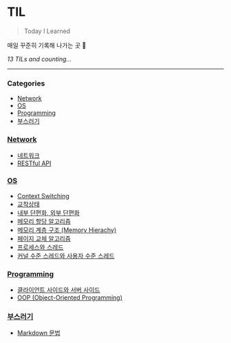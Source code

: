 # TIL
> Today I Learned

매일 꾸준히 기록해 나가는 곳 🌱


_13 TILs and counting..._

---

### Categories

- [Network](#Network)
- [OS](#OS)
- [Programming](#Programming)
- [부스러기](#부스러기)

### [Network](#Network)
- [네트워크](Network/Network.md)
- [RESTful API](Network/RestfulAPI.md)

### [OS](#OS)
- [Context Switching](OS/ContextSwitching.md)
- [교착상태](OS/Deadlock.md)
- [내부 단편화, 외부 단편화](OS/Fragmentation.md)
- [메모리 할당 알고리즘](OS/MemoryAllocationAlgorithm.md)
- [메모리 계층 구조 (Memory Hierachy)](OS/MemoryHierachy.md)
- [페이지 교체 알고리즘](OS/PageReplacementAlgorithm.md)
- [프로세스와 스레드](OS/Process_Thread.md)
- [커널 수준 스레드와 사용자 수준 스레드](OS/Thread.md)

### [Programming](#Programming)
- [클라이언트 사이드와 서버 사이드](Programming/ClientSideServerSide.md)
- [OOP (Object-Oriented Programming)](Programming/OOP.md)

### [부스러기](#부스러기)
- [Markdown 문법](부스러기/markdown.md)


